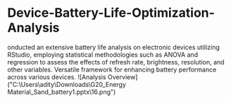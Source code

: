 # Device-Battery-Life-Optimization-Analysis
onducted an extensive battery life analysis on electronic devices utilizing RStudio, employing statistical methodologies such as ANOVA and regression to assess the effects of refresh rate, brightness, resolution, and other variables. Versatile framework for enhancing battery performance across various devices.
![Analysis Overview]("C:\Users\adity\Downloads\G20_Energy Material_Sand_battery1.pptx\16.png")
